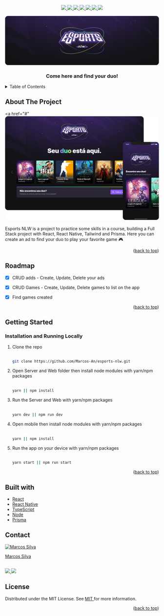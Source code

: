 <div id="top"></div>

<div align="center">
   <a href="#">
      <img src="https://img.shields.io/badge/TypeScript-007ACC?style=for-the-badge&logo=typescript&logoColor=white" /> 
  </a>
    <a href="#">
      <img src="https://img.shields.io/badge/react-%2320232a.svg?style=for-the-badge&logo=react&logoColor=%2361DAFB" />    
   </a>
   <a href="#">
      <img src="https://img.shields.io/badge/react_native-%2320232a.svg?style=for-the-badge&logo=react&logoColor=%2361DAFB" /> 
   </a>
      <a href="#">
      <img src="https://img.shields.io/badge/vite-%23646CFF.svg?style=for-the-badge&logo=vite&logoColor=white" />
   </a>
   <a href="#">
      <img src="https://img.shields.io/badge/tailwindcss-%2338B2AC.svg?style=for-the-badge&logo=tailwind-css&logoColor=white" /> 
   </a> 
   <a href="#">
      <img src="https://img.shields.io/badge/Prisma-3982CE?style=for-the-badge&logo=Prisma&logoColor=white" />
   </a>
   <a href="https://www.linkedin.com/in/marcos-antonio-579370160/" target="_blank">
      <img src="https://img.shields.io/badge/LinkedIn-0077B5?style=for-the-badge&logo=linkedin&logoColor=white" />
    </a>
</div>


<!-- PROJECT LOGO -->
<br />
<div align="center">
  <a href="#"> 
    <img src="web/public/banner-readme.png" alt="Logo">
  </a>

  <h3 align="center">Come here and find your duo!</h3>  
</div> 

<!-- TABLE OF CONTENTS -->
<details>
  <summary>Table of Contents</summary>
  <ol>
    <li>
      <a href="#about-the-project">About The Project</a> 
    </li>
    <li><a href="#roadmap">Roadmap</a></li> 
    <li>
      <a href="#getting-started">Getting Started</a> 
    </li>  
    <li><a href="#built-with">Built With</a></li>
    <li><a href="#contact">Contact</a></li> 
    <li><a href="#license">Lisence</a></li> 
  </ol>
</details>


<!-- ABOUT THE PROJECT -->

## About The Project

<a href="#"
  <img src="web/public/screen.png" alt="Logo">
</a> 
<br> 
<br> 
Esports NLW is a project to practice some skills in a course, building a Full Stack project with React, React Native, Tailwind and Prisma. Here you can create an ad to find your duo to play your favorite game 🎮
<br> 

<p align="right">(<a href="#top">back to top</a>)</p>


<!-- ROADMAP -->

## Roadmap

- [x] CRUD adds - Create, Update, Delete your ads  
- [x] CRUD Games - Create, Update, Delete games to list on the app  
- [x] Find games created


<p align="right">(<a href="#top">back to top</a>)</p>


<!-- GETTING STARTED -->

## Getting Started

### Installation and Running Locally
 
1. Clone the repo
   ```bash
   
   git clone https://github.com/Marcos-An/esports-nlw.git
   
   ```
2. Open Server and Web folder then install node modules with yarn/npm packages
   ```bash
   
   yarn || npm install 
   
   ```
   
3. Run the Server and Web with yarn/npm packages
   ```bash
   
   yarn dev || npm run dev 
   
   ```  
   
4. Open mobile then install node modules with yarn/npm packages
   ```bash
   
   yarn || npm install 
   
   ```
   
5. Run the app on your device with yarn/npm packages
   ```bash
   
   yarn start || npm run start 
   
   ```  
   

<p align="right">(<a href="#top">back to top</a>)</p>
 
 
## Built with

-   [React](https://pt-br.reactjs.org/)
-   [React Native](https://reactnative.dev/) 
-   [TypeScript](https://www.typescriptlang.org/) 
-   [Node](https://nodejs.org/en/) 
-   [Prisma](https://www.prisma.io/) 

<!-- CONTACT -->

## Contact
<a href="https://www.linkedin.com/in/marcos-antonio-579370160/" target="_blank">
  <img src="https://avatars.githubusercontent.com/u/42773135?v=4" width="100px" alt="Marcos Silva"/>
  <p>Marcos Silva</p>
</a>
<br /> 
<div >
     <a href="https://www.linkedin.com/in/marcos-antonio-579370160/" target="_blank">
      <img src="https://img.shields.io/badge/LinkedIn-0077B5?style=for-the-badge&logo=linkedin&logoColor=white" />
    </a>
   <a href="mailto:marcos.silva.0556@gmail.com" target="_blank">
      <img src="https://img.shields.io/badge/Gmail-D14836?style=for-the-badge&logo=gmail&logoColor=white" />
    </a>

</div> 

<!-- CONTACT -->

## License

Distributed under the MIT License. See <a href="https://github.com/Marcos-An/noemia/blob/main/LICENSE" target="_blank"> MIT </a> for more information.

<p align="right">(<a href="#top">back to top</a>)</p>


